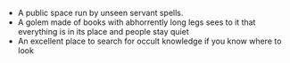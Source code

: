 - A public space run by unseen servant spells. 
- A golem made of books with abhorrently long legs sees to it that everything is in its place and people stay quiet
- An excellent place to search for occult knowledge if you know where to look
